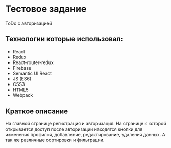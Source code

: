 # Тестовое задание

ToDo с авторизацией
## Технологии которые использовал:

* React
* Redux
* React-router-redux   
* Firebase
* Semantic UI React
* JS (ES6)
* CSS3
* HTML5
* Webpack

## Краткое описание

На главной странице регистрация и авторизация.
На странице к которой открывается доступ после авторизации находятся кнопки
для изменения профился, добавление, редактирование, удаления данных.
А так же различные сортировки и фильтрации.